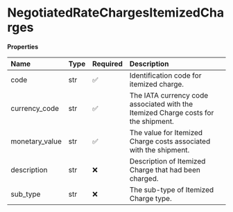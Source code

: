 # NegotiatedRateChargesItemizedCharges

**Properties**

| Name           | Type | Required | Description                                                                        |
| :------------- | :--- | :------- | :--------------------------------------------------------------------------------- |
| code           | str  | ✅       | Identification code for itemized charge.                                           |
| currency_code  | str  | ✅       | The IATA currency code associated with the Itemized Charge costs for the shipment. |
| monetary_value | str  | ✅       | The value for Itemized Charge costs associated with the shipment.                  |
| description    | str  | ❌       | Description of Itemized Charge that had been charged.                              |
| sub_type       | str  | ❌       | The sub-type of Itemized Charge type.                                              |

<!-- This file was generated by liblab | https://liblab.com/ -->
